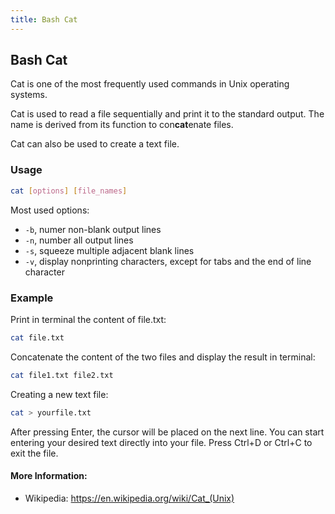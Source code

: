 ```yaml
---
title: Bash Cat
---
```


## Bash Cat

Cat is one of the most frequently used commands in Unix operating systems.

Cat is used to read a file sequentially and print it to the standard output.
The name is derived from its function to con**cat**enate files.

Cat can also be used to create a text file.

### Usage

```bash
cat [options] [file_names]
```

Most used options:

* `-b`, numer non-blank output lines
* `-n`, number all output lines
* `-s`, squeeze multiple adjacent blank lines
* `-v`, display nonprinting characters, except for tabs and the end of line character

### Example

Print in terminal the content of file.txt:
```bash
cat file.txt
```

Concatenate the content of the two files and display the result in terminal:
```bash
cat file1.txt file2.txt
```

Creating a new text file:
```bash
cat > yourfile.txt
```
After pressing Enter, the cursor will be placed on the next line. You can start entering your desired text directly into your file. Press Ctrl+D or Ctrl+C to exit the file.

#### More Information:
* Wikipedia: https://en.wikipedia.org/wiki/Cat_(Unix)
